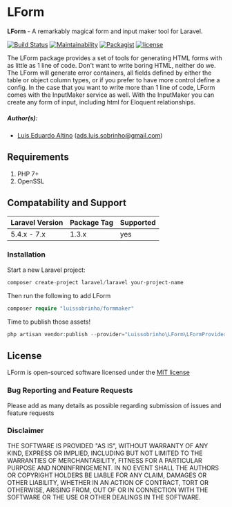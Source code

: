 # LForm

**LForm** - A remarkably magical form and input maker tool for Laravel.

[![Build Status](https://travis-ci.org/LuissobrinhoInc/LForm.svg?branch=master)](https://travis-ci.org/LuissobrinhoInc/LForm)
[![Maintainability](https://api.codeclimate.com/v1/badges/8c00a046fec32d8b8ac7/maintainability)](https://codeclimate.com/github/LuissobrinhoInc/LForm/maintainability)
[![Packagist](https://img.shields.io/packagist/dt/luissobrinho/formmaker.svg)](https://packagist.org/packages/luissobrinho/formmaker)
[![license](https://img.shields.io/github/license/mashape/apistatus.svg)](https://packagist.org/packages/luissobrinho/formmaker)

The LForm package provides a set of tools for generating HTML forms with as little as 1 line of code. Don't want to write boring HTML, neither do we. The LForm will generate error containers, all fields defined by either the table or object column types, or if you prefer to have more control define a config. In the case that you want to write more than 1 line of code, LForm comes with the InputMaker service as well. With the InputMaker you can create any form of input, including html for Eloquent relationships.

##### Author(s):
* [Luis Eduardo Altino](https://github.com/luissobrinho) ([ads.luis.sobrinho@gmail.com](mailto:ads.luis.sobrinho@gmail.com))

## Requirements

1. PHP 7+
2. OpenSSL

## Compatability and Support

| Laravel Version | Package Tag | Supported |
|-----------------|-------------|-----------|
| 5.4.x - 7.x | 1.3.x | yes |

### Installation

Start a new Laravel project:
```php
composer create-project laravel/laravel your-project-name
```

Then run the following to add LForm
```php
composer require "luissobrinho/formmaker"
```

Time to publish those assets!
```php
php artisan vendor:publish --provider="Luissobrinho\LForm\LFormProvider"
```

## License
LForm is open-sourced software licensed under the [MIT license](http://opensource.org/licenses/MIT)

### Bug Reporting and Feature Requests
Please add as many details as possible regarding submission of issues and feature requests

### Disclaimer
THE SOFTWARE IS PROVIDED "AS IS", WITHOUT WARRANTY OF ANY KIND, EXPRESS OR IMPLIED, INCLUDING BUT NOT LIMITED TO THE WARRANTIES OF MERCHANTABILITY, FITNESS FOR A PARTICULAR PURPOSE AND NONINFRINGEMENT. IN NO EVENT SHALL THE AUTHORS OR COPYRIGHT HOLDERS BE LIABLE FOR ANY CLAIM, DAMAGES OR OTHER LIABILITY, WHETHER IN AN ACTION OF CONTRACT, TORT OR OTHERWISE, ARISING FROM, OUT OF OR IN CONNECTION WITH THE SOFTWARE OR THE USE OR OTHER DEALINGS IN THE SOFTWARE.
